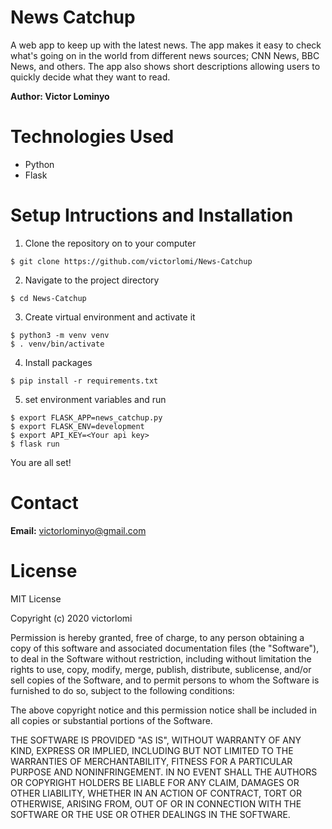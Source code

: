 # News Catchup
A web app to keep up with the latest news. The app makes it easy to check what's going on in the world from different news sources; CNN News, BBC News, and others. The app also shows short descriptions allowing users to quickly decide what they want to read.

**Author: Victor Lominyo**

Technologies Used
=
- Python 
- Flask


Setup Intructions and Installation
=
1. Clone the repository on to your computer

```
$ git clone https://github.com/victorlomi/News-Catchup
```

2. Navigate to the project directory 

```
$ cd News-Catchup
```

3. Create virtual environment and activate it

```
$ python3 -m venv venv
$ . venv/bin/activate
``` 

4. Install packages

```
$ pip install -r requirements.txt
```

5. set environment variables and run

```
$ export FLASK_APP=news_catchup.py
$ export FLASK_ENV=development
$ export API_KEY=<Your api key>
$ flask run
```

You are all set!

Contact
=
**Email:** victorlominyo@gmail.com

License
=
MIT License

Copyright (c) 2020 victorlomi

Permission is hereby granted, free of charge, to any person obtaining a copy
of this software and associated documentation files (the "Software"), to deal
in the Software without restriction, including without limitation the rights
to use, copy, modify, merge, publish, distribute, sublicense, and/or sell
copies of the Software, and to permit persons to whom the Software is
furnished to do so, subject to the following conditions:

The above copyright notice and this permission notice shall be included in all
copies or substantial portions of the Software.

THE SOFTWARE IS PROVIDED "AS IS", WITHOUT WARRANTY OF ANY KIND, EXPRESS OR
IMPLIED, INCLUDING BUT NOT LIMITED TO THE WARRANTIES OF MERCHANTABILITY,
FITNESS FOR A PARTICULAR PURPOSE AND NONINFRINGEMENT. IN NO EVENT SHALL THE
AUTHORS OR COPYRIGHT HOLDERS BE LIABLE FOR ANY CLAIM, DAMAGES OR OTHER
LIABILITY, WHETHER IN AN ACTION OF CONTRACT, TORT OR OTHERWISE, ARISING FROM,
OUT OF OR IN CONNECTION WITH THE SOFTWARE OR THE USE OR OTHER DEALINGS IN THE
SOFTWARE.